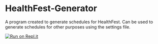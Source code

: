 # HealthFest-Generator

A program created to generate schedules for HealthFest. Can be used to generate schedules for other purposes using the settings file.

[![Run on Repl.it](https://repl.it/badge/github/Nolan-Burkhart/HealthFest-Generator)](https://repl.it/github/Nolan-Burkhart/HealthFest-Generator)